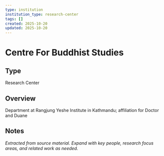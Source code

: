 ```yaml
---
type: institution
institution_type: research-center
tags: []
created: 2025-10-20
updated: 2025-10-20
---
```


# Centre For Buddhist Studies

## Type

Research Center

## Overview

Department at Rangjung Yeshe Institute in Kathmandu; affiliation for Doctor and Duane

## Notes

*Extracted from source material. Expand with key people, research focus areas, and related work as needed.*
